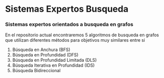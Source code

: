 <html>
<h1>Sistemas Expertos Busqueda</h1>
<h3>Sistemas expertos orientados a busqueda en grafos</h3>
  <p>En el repositorio actual encontraremos 5 algoritmos de busqueda en grafos que utilizan diferentes métodos para objetivos muy similares entre si</p>
  <ol>
    <li>Búsqueda en Anchura (BFS)</li>
    <li>Búsqueda en Profundidad (DFS)</li>
    <li>Búsqueda en Profundidad Limitada (DLS)</li>
    <li>Búsqueda Iterativa en Profundidad (IDS)</li>
    <li>Búsqueda Bidireccional</li>
  </ol>
</html>
